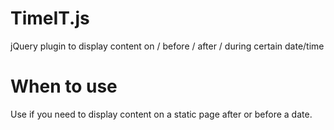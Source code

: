 TimeIT.js
=========

jQuery plugin to display content on / before / after / during certain date/time

When to use
===========
Use if you need to display content on a static page after or before a date.
